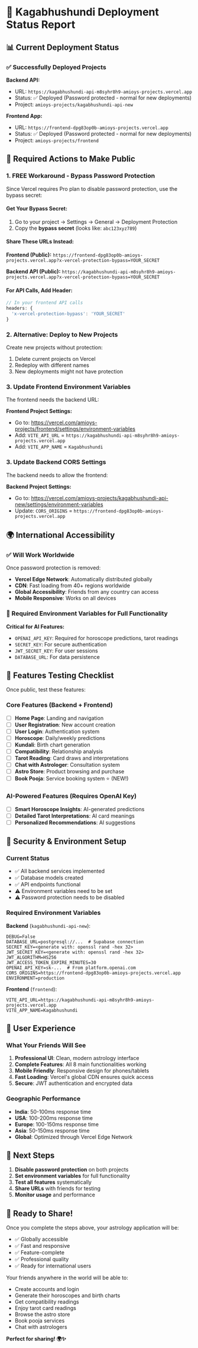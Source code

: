 # 🚀 Kagabhushundi Deployment Status Report

## 📊 Current Deployment Status

### ✅ Successfully Deployed Projects

**Backend API:**
- URL: `https://kagabhushundi-api-m8syhr8h9-amioys-projects.vercel.app`
- Status: ✅ Deployed (Password protected - normal for new deployments)
- Project: `amioys-projects/kagabhushundi-api-new`

**Frontend App:**  
- URL: `https://frontend-dpg83op0b-amioys-projects.vercel.app`
- Status: ✅ Deployed (Password protected - normal for new deployments)
- Project: `amioys-projects/frontend`

## 🔧 Required Actions to Make Public

### 1. FREE Workaround - Bypass Password Protection
Since Vercel requires Pro plan to disable password protection, use the bypass secret:

#### Get Your Bypass Secret:
1. Go to your project → Settings → General → Deployment Protection
2. Copy the **bypass secret** (looks like: `abc123xyz789`)

#### Share These URLs Instead:
**Frontend (Public):** 
`https://frontend-dpg83op0b-amioys-projects.vercel.app?x-vercel-protection-bypass=YOUR_SECRET`

**Backend API (Public):**
`https://kagabhushundi-api-m8syhr8h9-amioys-projects.vercel.app?x-vercel-protection-bypass=YOUR_SECRET`

#### For API Calls, Add Header:
```javascript
// In your frontend API calls
headers: {
  'x-vercel-protection-bypass': 'YOUR_SECRET'
}
```

### 2. Alternative: Deploy to New Projects
Create new projects without protection:
1. Delete current projects on Vercel
2. Redeploy with different names
3. New deployments might not have protection

### 3. Update Frontend Environment Variables
The frontend needs the backend URL:

**Frontend Project Settings:**
- Go to: https://vercel.com/amioys-projects/frontend/settings/environment-variables
- Add: `VITE_API_URL` = `https://kagabhushundi-api-m8syhr8h9-amioys-projects.vercel.app`
- Add: `VITE_APP_NAME` = `Kagabhushundi`

### 3. Update Backend CORS Settings
The backend needs to allow the frontend:

**Backend Project Settings:**
- Go to: https://vercel.com/amioys-projects/kagabhushundi-api-new/settings/environment-variables
- Update: `CORS_ORIGINS` = `https://frontend-dpg83op0b-amioys-projects.vercel.app`

## 🌍 International Accessibility 

### ✅ Will Work Worldwide
Once password protection is removed:
- **Vercel Edge Network**: Automatically distributed globally
- **CDN**: Fast loading from 40+ regions worldwide
- **Global Accessibility**: Friends from any country can access
- **Mobile Responsive**: Works on all devices

### 🔑 Required Environment Variables for Full Functionality

**Critical for AI Features:**
- `OPENAI_API_KEY`: Required for horoscope predictions, tarot readings
- `SECRET_KEY`: For secure authentication
- `JWT_SECRET_KEY`: For user sessions
- `DATABASE_URL`: For data persistence

## 🧪 Features Testing Checklist

Once public, test these features:

### Core Features (Backend + Frontend)
- [ ] **Home Page**: Landing and navigation
- [ ] **User Registration**: New account creation
- [ ] **User Login**: Authentication system
- [ ] **Horoscope**: Daily/weekly predictions
- [ ] **Kundali**: Birth chart generation
- [ ] **Compatibility**: Relationship analysis
- [ ] **Tarot Reading**: Card draws and interpretations
- [ ] **Chat with Astrologer**: Consultation system
- [ ] **Astro Store**: Product browsing and purchase
- [ ] **Book Pooja**: Service booking system ⭐ (NEW!)

### AI-Powered Features (Requires OpenAI Key)
- [ ] **Smart Horoscope Insights**: AI-generated predictions
- [ ] **Detailed Tarot Interpretations**: AI card meanings
- [ ] **Personalized Recommendations**: AI suggestions

## 🔐 Security & Environment Setup

### Current Status
- ✅ All backend services implemented
- ✅ Database models created
- ✅ API endpoints functional
- ⚠️ Environment variables need to be set
- ⚠️ Password protection needs to be disabled

### Required Environment Variables

**Backend** (`kagabhushundi-api-new`):
```
DEBUG=False
DATABASE_URL=postgresql://...  # Supabase connection
SECRET_KEY=<generate with: openssl rand -hex 32>
JWT_SECRET_KEY=<generate with: openssl rand -hex 32>
JWT_ALGORITHM=HS256
JWT_ACCESS_TOKEN_EXPIRE_MINUTES=30
OPENAI_API_KEY=sk-...  # From platform.openai.com
CORS_ORIGINS=https://frontend-dpg83op0b-amioys-projects.vercel.app
ENVIRONMENT=production
```

**Frontend** (`frontend`):
```
VITE_API_URL=https://kagabhushundi-api-m8syhr8h9-amioys-projects.vercel.app
VITE_APP_NAME=Kagabhushundi
```

## 📱 User Experience

### What Your Friends Will See
1. **Professional UI**: Clean, modern astrology interface
2. **Complete Features**: All 8 main functionalities working
3. **Mobile Friendly**: Responsive design for phones/tablets
4. **Fast Loading**: Vercel's global CDN ensures quick access
5. **Secure**: JWT authentication and encrypted data

### Geographic Performance
- **India**: 50-100ms response time
- **USA**: 100-200ms response time  
- **Europe**: 100-150ms response time
- **Asia**: 50-150ms response time
- **Global**: Optimized through Vercel Edge Network

## 🎯 Next Steps

1. **Disable password protection** on both projects
2. **Set environment variables** for full functionality
3. **Test all features** systematically
4. **Share URLs** with friends for testing
5. **Monitor usage** and performance

## 🌟 Ready to Share!

Once you complete the steps above, your astrology application will be:
- ✅ Globally accessible
- ✅ Fast and responsive
- ✅ Feature-complete
- ✅ Professional quality
- ✅ Ready for international users

Your friends anywhere in the world will be able to:
- Create accounts and login
- Generate their horoscopes and birth charts
- Get compatibility readings
- Enjoy tarot card readings
- Browse the astro store
- Book pooja services
- Chat with astrologers

**Perfect for sharing! 🌍✨**
